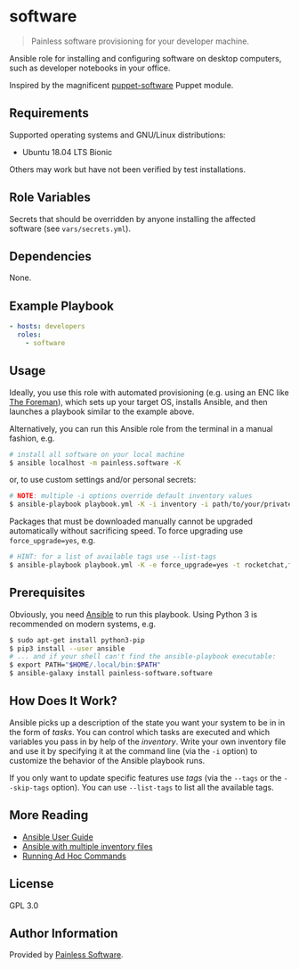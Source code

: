 software
========

> Painless software provisioning for your developer machine.

Ansible role for installing and configuring software on desktop computers,
such as developer notebooks in your office.

Inspired by the magnificent [puppet-software](
https://github.com/edestecd/puppet-software) Puppet module.

Requirements
------------

Supported operating systems and GNU/Linux distributions:

- Ubuntu 18.04 LTS Bionic

Others may work but have not been verified by test installations.

Role Variables
--------------

Secrets that should be overridden by anyone installing the affected software
(see `vars/secrets.yml`).

Dependencies
------------

None.

Example Playbook
----------------

```yaml
- hosts: developers
  roles:
    - software
```

Usage
-----

Ideally, you use this role with automated provisioning (e.g. using an ENC like
[The Foreman](https://www.theforeman.org/)), which sets up your target OS,
installs Ansible, and then launches a playbook similar to the example above.

Alternatively, you can run this Ansible role from the terminal in a manual
fashion, e.g.

```bash
# install all software on your local machine
$ ansible localhost -m painless.software -K
```

or, to use custom settings and/or personal secrets:

```bash
# NOTE: multiple -i options override default inventory values
$ ansible-playbook playbook.yml -K -i inventory -i path/to/your/private/inventory
```

Packages that must be downloaded manually cannot be upgraded automatically
without sacrificing speed. To force upgrading use `force_upgrade=yes`, e.g.

```bash
# HINT: for a list of available tags use --list-tags
$ ansible-playbook playbook.yml -K -e force_upgrade=yes -t rocketchat,franz,rambox
```

Prerequisites
-------------

Obviously, you need [Ansible](
http://docs.ansible.com/ansible/latest/installation_guide/intro_installation.html)
to run this playbook. Using Python 3 is recommended on modern systems, e.g.

```bash
$ sudo apt-get install python3-pip
$ pip3 install --user ansible
# ... and if your shell can't find the ansible-playbook executable:
$ export PATH="$HOME/.local/bin:$PATH"
$ ansible-galaxy install painless-software.software
```

How Does It Work?
-----------------

Ansible picks up a description of the state you want your system to be in
in the form of _tasks_. You can control which tasks are executed and which
variables you pass in by help of the _inventory_. Write your own inventory
file and use it by specifying it at the command line (via the `-i` option)
to customize the behavior of the Ansible playbook runs.

If you only want to update specific features use _tags_ (via the `--tags`
or the `--skip-tags` option). You can use `--list-tags` to list all the
available tags.

More Reading
------------

- [Ansible User Guide](https://docs.ansible.com/ansible/latest/user_guide/index.html)
- [Ansible with multiple inventory files](
  http://allandenot.com/devops/2015/01/16/ansible-with-multiple-inventory-files.html)
- [Running Ad Hoc Commands](
  https://ansible-tips-and-tricks.readthedocs.io/en/latest/ansible/commands/)

License
-------

GPL 3.0

Author Information
------------------

Provided by [Painless Software](https://painless.software/).
